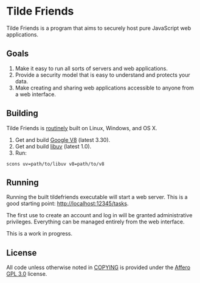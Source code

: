 # Tilde Friends
Tilde Friends is a program that aims to securely host pure JavaScript web applications.

## Goals
1. Make it easy to run all sorts of servers and web applications.
2. Provide a security model that is easy to understand and protects your data.
3. Make creating and sharing web applications accessible to anyone from a web interface.

## Building
Tilde Friends is [routinely](https://www.unprompted.com/projects/build/tildefriends) built on Linux, Windows, and OS X.

1. Get and build [Google V8](https://code.google.com/p/v8-wiki/wiki/UsingGit) (latest 3.30).
2. Get and build [libuv](https://github.com/libuv/libuv) (latest 1.0).
3. Run:
  ```
  scons uv=path/to/libuv v8=path/to/v8
  ```

## Running
Running the built tildefriends executable will start a web server.  This is a good starting point: <http://localhost:12345/tasks>.

The first use to create an account and log in will be granted administrative privileges.  Everything can be managed entirely from the web interface.

This is a work in progress.

## License
All code unless otherwise noted in [COPYING](https://www.unprompted.com/projects/browser/projects/tildefriends/trunk/COPYING) is provided under the [Affero GPL 3.0](https://www.unprompted.com/projects/browser/projects/tildefriends/trunk/LICENSE) license.

